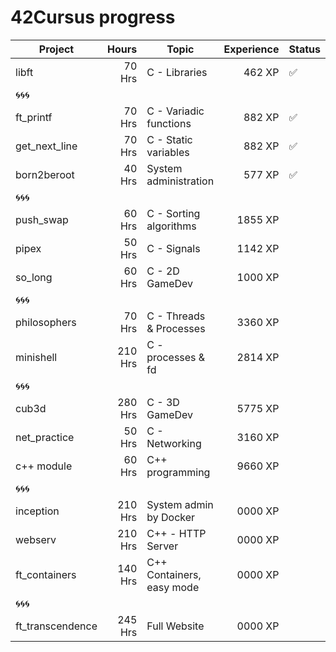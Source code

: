 # 42Cursus progress


| Project          | Hours    | Topic                     | Experience | Status |
| ---------------- |---------:| ------------------------- | ---------: | ------ |
| libft            | 70 Hrs   | C - Libraries             | 462 XP     |   ✅   |
| 🌀🌀🌀            |          |                           |            |        |
| ft_printf        | 70 Hrs   | C - Variadic functions    | 882 XP     |   ✅   |
| get_next_line    | 70 Hrs   | C - Static variables      | 882 XP     |   ✅   |
| born2beroot      | 40 Hrs   | System administration     | 577 XP     |   ✅   |
| 🌀🌀🌀            |          |                           |            |        |
| push_swap        | 60 Hrs   | C - Sorting algorithms    | 1855 XP    |        |
| pipex            | 50 Hrs   | C - Signals               | 1142 XP    |        |
| so_long          | 60 Hrs   | C - 2D GameDev            | 1000 XP    |        |
| 🌀🌀🌀            |          |                           |            |        |
| philosophers     | 70 Hrs   | C - Threads & Processes   | 3360 XP    |        |
| minishell        | 210 Hrs  | C - processes & fd        | 2814 XP    |        |
| 🌀🌀🌀            |          |                           |            |        |
| cub3d            | 280 Hrs  | C - 3D GameDev            | 5775 XP    |        |
| net_practice     | 50 Hrs   | C - Networking            | 3160 XP    |        |
| c++ module       | 60 Hrs   | C++ programming           | 9660 XP    |        |
| 🌀🌀🌀            |          |                           |            |        |
| inception        | 210 Hrs  | System admin by Docker    | 0000 XP    |        |
| webserv          | 210 Hrs  | C++ - HTTP Server         | 0000 XP    |        |
| ft_containers    | 140 Hrs  | C++ Containers, easy mode | 0000 XP    |        |
| 🌀🌀🌀            |          |                           |            |        |
| ft_transcendence | 245 Hrs  | Full Website              | 0000 XP    |        |

